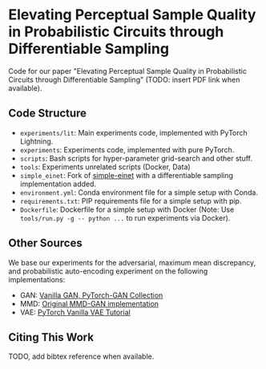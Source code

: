 # Elevating Perceptual Sample Quality in Probabilistic Circuits through Differentiable Sampling

Code for our paper "Elevating Perceptual Sample Quality in Probabilistic Circuits through Differentiable Sampling" (TODO: insert PDF link when available). 

## Code Structure

- `experiments/lit`: Main experiments code, implemented with PyTorch Lightning.
- `experiments`: Experiments code, implemented with pure PyTorch.
- `scripts`: Bash scripts for hyper-parameter grid-search and other stuff.
- `tools`: Experiments unrelated scripts (Docker, Data)
- `simple_einet`: Fork of [simple-einet](https://github.com/steven-lang/simple-einet) with a differentiable sampling implementation added.
- `environment.yml`: Conda environment file for a simple setup with Conda.
- `requirements.txt`: PIP requirements file for a simple setup with pip.
- `Dockerfile`: Dockerfile for a simple setup with Docker (Note: Use `tools/run.py -g -- python ...` to run experiments via Docker).


## Other Sources

We base our experiments for the adversarial, maximum mean discrepancy, and probabilistic auto-encoding experiment on the following implementations:

- GAN: [Vanilla GAN, PyTorch-GAN Collection](https://github.com/eriklindernoren/PyTorch-GAN/blob/master/implementations/gan/gan.py)
- MMD: [Original MMD-GAN implementation](https://github.com/OctoberChang/MMD-GAN)
- VAE: [PyTorch Vanilla VAE Tutorial](https://github.com/pytorch/examples/blob/main/vae/main.py)


## Citing This Work

TODO, add bibtex reference when available.

